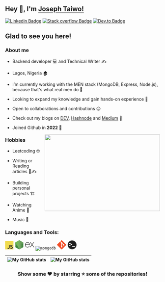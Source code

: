## Hey 👋, I'm [Joseph Taiwo!](https://github.com/Teejay128/)

[![Linkedin Badge](https://img.shields.io/badge/-LinkedIn-0e76a8?style=flat-square&logo=Linkedin&logoColor=white)](https://www.linkedin.com/in/joseph-taiwo-442a10233/)
[![Stack overflow Badge](https://img.shields.io/badge/StackOverflow-3b5998?style=flat-square&logo=stack-overflow&logoColor=white)](https://stackoverflow.com/users/19999517/joseph-taiwo)
[![Dev.to Badge](https://img.shields.io/badge/Dev.to-3b5998?style=flat-square&logo=dev.to&logoColor=white)](https://dev.to/teejay128)

## Glad to see you here!

### About me

- Backend developer 💻 and Technical Writer ✍️

- Lagos, Nigeria 🏠

- I’m currently working with the MEN stack (MongoDB, Express, Node.js), because that's what real men do 💪

- Looking to expand my knowledge and gain hands-on experience 🤙

- Open to collaborations and contributions 😉

- Check out my blogs on [DEV](https://dev.to/teejay128), [Hashnode](https://hashnode.com/@Teejay128) and [Medium](https://medium.com/@teejay128) 📘

- Joined Github in **2022** 🔰

<img align="right" height="250" width="375" alt="" src="https://raw.githubusercontent.com/iampavangandhi/iampavangandhi/master/gifs/coder.gif" />

### Hobbies

- Leetcoding 🤓

- Writing or Reading articles 📄✍️

- Building personal projects 🏗️

- Watching Anime 🎥

- Music 🎵


### Languages and Tools:

<code><img height="27" src="https://raw.githubusercontent.com/github/explore/80688e429a7d4ef2fca1e82350fe8e3517d3494d/topics/javascript/javascript.png" alt="javascript"></code>
<code><img height="30" src="https://raw.githubusercontent.com/github/explore/80688e429a7d4ef2fca1e82350fe8e3517d3494d/topics/nodejs/nodejs.png" alt="nodejs"></code>
<code><img height="30" src="https://raw.githubusercontent.com/devicons/devicon/master/icons/express/express-original.svg" alt="expressjs"></code>
<code><img height="30" src="https://encrypted-tbn0.gstatic.com/images?q=tbn%3AANd9GcSTTzPAw-55ssm1Im594xYZ9eRQu2JylrkYLg&usqp=CAU" alt="mongodb"></code>
<code><img height="30" src="https://raw.githubusercontent.com/devicons/devicon/master/icons/git/git-original.svg" alt="git"></code>
<code><img height="30" src="https://raw.githubusercontent.com/github/explore/80688e429a7d4ef2fca1e82350fe8e3517d3494d/topics/terminal/terminal.png" alt="terminal"></code>

<!--
<code><img height="25" src="https://raw.githubusercontent.com/github/explore/80688e429a7d4ef2fca1e82350fe8e3517d3494d/topics/sass/sass.png" alt="sass"></code>
-->

| <img align="center" src="https://github-readme-stats.vercel.app/api?username=Teejay128&show_icons=true&include_all_commits=true&hide_border=true" alt="My GitHub stats" /> | <img align="center" src="https://github-readme-stats.vercel.app/api/top-langs/?username=Teejay128&langs_count=8&layout=compact&hide_border=true" alt="My GitHub stats" /> |
| ------------- | ------------- |
<div align="center">

### Show some ❤️ by starring ⭐ some of the repositories!
